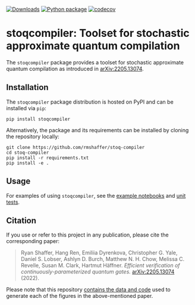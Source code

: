 [![Downloads](https://pepy.tech/badge/stoqcompiler)](https://pepy.tech/project/stoqcompiler)
[![Python package](https://github.com/rmshaffer/stoq-compiler/workflows/Python%20package/badge.svg)](https://github.com/rmshaffer/stoq-compiler/actions/)
[![codecov](https://codecov.io/gh/rmshaffer/stoq-compiler/branch/main/graph/badge.svg?token=KTF1NV8X0E)](https://codecov.io/gh/rmshaffer/stoq-compiler)

# stoqcompiler: Toolset for stochastic approximate quantum compilation

The `stoqcompiler` package provides a toolset for stochastic approximate quantum compilation as introduced in [arXiv:2205.13074](https://arxiv.org/abs/2205.13074).

## Installation

The `stoqcompiler` package distribution is hosted on PyPI and can be installed via `pip`:

```
pip install stoqcompiler
```

Alternatively, the package and its requirements can be installed by cloning the repository locally:

```
git clone https://github.com/rmshaffer/stoq-compiler
cd stoq-compiler
pip install -r requirements.txt
pip install -e .
```

## Usage

For examples of using `stoqcompiler`, see the [example notebooks](./examples) and [unit tests](./tests).

## Citation

If you use or refer to this project in any publication, please cite the corresponding paper:

> Ryan Shaffer, Hang Ren, Emiliia Dyrenkova, Christopher G. Yale, Daniel S. Lobser, Ashlyn D. Burch, Matthew N. H. Chow, Melissa C. Revelle, Susan M. Clark, Hartmut Häffner. _Efficient verification of continuously-parameterized quantum gates._ [arXiv:2205.13074](https://arxiv.org/abs/2205.13074) (2022).

Please note that this repository [contains the data and code]((./paper)) used to generate each of the figures in the above-mentioned paper.
